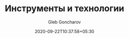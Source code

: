 ---
title: Инструменты и технологии
layout: buzzwords
date: 2020-09-22T10:37:58+05:30
lastmod: 
author: Gleb Goncharov
aliases:
  - /work/buzzwords/
  - /work/buzzwords.html

description: 
categories: []
tags: []

draft: false
---